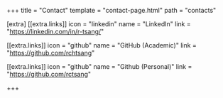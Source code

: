 +++
title = "Contact"
template = "contact-page.html"
path = "contacts"

[extra]
[[extra.links]]
icon = "linkedin"
name = "LinkedIn"
link = "https://linkedin.com/in/r-tsang/"

[[extra.links]]
icon = "github"
name = "GitHub (Academic)"
link = "https://github.com/rchtsang"

[[extra.links]]
icon = "github"
name = "Github (Personal)"
link = "https://github.com/rctsang"


+++













































































